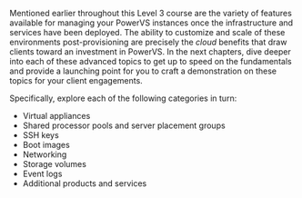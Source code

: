 Mentioned earlier throughout this Level 3 course are the variety of features available for managing your PowerVS instances once the infrastructure and services have been deployed. The ability to customize and scale of these environments post-provisioning are precisely the *cloud* benefits that draw clients toward an investment in PowerVS. In the next chapters, dive deeper into each of these advanced topics to get up to speed on the fundamentals and provide a launching point for you to craft a demonstration on these topics for your client engagements.

Specifically, explore each of the following categories in turn: 

- Virtual appliances
- Shared processor pools and server placement groups
- SSH keys
- Boot images
- Networking
- Storage volumes
- Event logs
- Additional products and services
